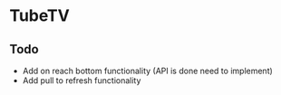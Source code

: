 # TubeTV

## Todo

- Add on reach bottom functionality (API is done need to implement)
- Add pull to refresh functionality
